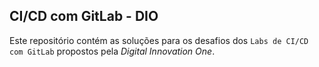 ## CI/CD com GitLab - DIO

Este repositório contém as soluções para os desafios dos `Labs de CI/CD com GitLab` propostos pela *Digital Innovation One*.